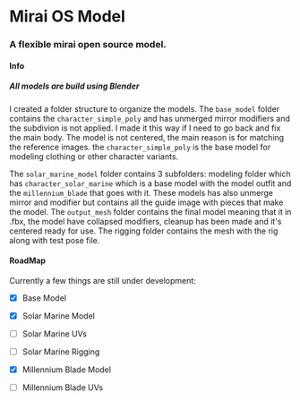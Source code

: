 # Mirai OS Model

### A flexible mirai open source model. 

#### Info

##### _All models are build using Blender_  

I created a folder structure to organize the models. The `base_model` folder contains the `character_simple_poly` and has unmerged mirror modifiers and the subdivion is not applied. I made it this way if I need to go back and fix the main body. The model is not centered, the main reason is for matching the reference images. the `character_simple_poly` is the base model for modeling clothing or other character variants.

The `solar_marine_model` folder contains 3 subfolders: modeling folder which has `character_solar_marine` which is a base model with the model outfit and the `millennium_blade` that goes with it. These models has also unmerge mirror and modifier but contains all the guide image with pieces that make the model. The `output_mesh` folder contains the final model meaning that it in .fbx, the model have collapsed modifiers, cleanup has been made and it's centered ready for use. The rigging folder contains the mesh with the rig along with test pose file.


#### RoadMap

Currently a few things are still under development:

- [x] Base Model
- [x] Solar Marine Model
- [ ] Solar Marine UVs
- [ ] Solar Marine Rigging
- [x] Millennium Blade Model
- [ ] Millennium Blade UVs




